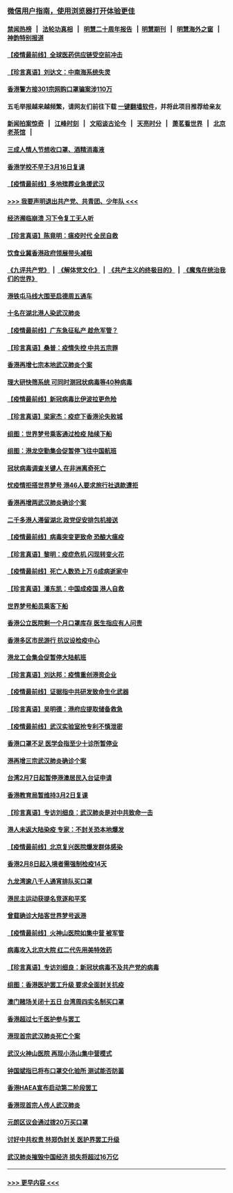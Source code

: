 ### [微信用户指南，使用浏览器打开体验更佳](https://github.com/gfw-breaker/banned-news1/blob/master/indexes/wechat-guide.md?t=0)
#### [禁闻热榜](热点新闻.md?t=0)  &nbsp;&nbsp;|&nbsp;&nbsp; [法轮功真相](https://github.com/gfw-breaker/truth/blob/master/README.md?t=0) &nbsp;&nbsp;|&nbsp;&nbsp; [明慧二十周年报告](https://github.com/gfw-breaker/mh-reports/blob/master/README.md?t=0) &nbsp;&nbsp;|&nbsp;&nbsp;[明慧期刊](https://github.com/gfw-breaker/mh-qikan) &nbsp;&nbsp;|&nbsp;&nbsp; [明慧海外之窗](https://github.com/gfw-breaker/mh-news/blob/master/README.md?t=0) &nbsp;&nbsp;|&nbsp;&nbsp; [神韵特别报道](https://github.com/gfw-breaker/mh-news/blob/master/shenyun.md?t=0)
#### [【疫情最前线】全球医药供应链受空前冲击](../pages/nsc415/n11869614.md?t=02161955) 
#### [【珍言真语】刘达文：中南海系统失灵](../pages/nsc415/n11869465.md?t=02161955) 
#### [香港警方接301宗网购口罩骗案涉110万](../pages/nsc415/n11867572.md?t=02161955) 
#### 五毛举报越来越频繁，请网友们前往下载 [一键翻墙软件](https://github.com/gfw-breaker/ssr-accounts)，并将此项目推荐给亲友
#### [新闻拍案惊奇](https://github.com/gfw-breaker/banned-news1/blob/master/pages/link4.md) &nbsp;&nbsp;|&nbsp;&nbsp; [江峰时刻](https://github.com/gfw-breaker/banned-news1/blob/master/pages/link4.md) &nbsp;&nbsp;|&nbsp;&nbsp; [文昭谈古论今](https://github.com/gfw-breaker/banned-news1/blob/master/pages/link4.md) &nbsp;&nbsp;|&nbsp;&nbsp; [天亮时分](https://github.com/gfw-breaker/banned-news1/blob/master/pages/link4.md) &nbsp;&nbsp;|&nbsp;&nbsp; [萧茗看世界](https://github.com/gfw-breaker/banned-news1/blob/master/pages/link4.md) &nbsp;&nbsp;|&nbsp;&nbsp; [北京老茶馆](https://github.com/gfw-breaker/banned-news1/blob/master/pages/link4.md) &nbsp;&nbsp;|&nbsp;&nbsp; 
#### [三成人情人节想收口罩、酒精消毒液](../pages/nsc415/n11867523.md?t=02161955) 
#### [香港学校不早于3月16日复课](../pages/nsc415/n11867498.md?t=02161955) 
#### [【疫情最前线】多地殡葬业急援武汉](../pages/nsc415/n11866914.md?t=02161955) 
#### [>>> 我要声明退出共产党、共青团、少年队 <<<](https://github.com/begood0513/goodnews/blob/master/quit/letter.md) 
#### [经济濒临崩溃 习下令复工无人听](../pages/nsc415/n11867269.md?t=02161955) 
#### [【珍言真语】陈竟明：瘟疫时代 全民自救](../pages/nsc415/n11866765.md?t=02161955) 
#### [饮食业冀香港政府领展带头减租](../pages/nsc415/n11864876.md?t=02161955) 
#### [《九评共产党》](https://github.com/begood0513/9ping.md/blob/master/README.md) &nbsp;|&nbsp; [《解体党文化》](../../../../jtdwh.md/blob/master/README.md)  &nbsp;|&nbsp; [《共产主义的终极目的》](../../../../gczydzjmd.md/blob/master/README.md) &nbsp;|&nbsp; [《魔鬼在统治我们的世界》](../../../../mgztzwmdsj.md/blob/master/README.md) 
#### [港铁屯马线大围至启德周五通车](../pages/nsc415/n11864842.md?t=02161955) 
#### [十名在湖北港人染武汉肺炎](../pages/nsc415/n11864807.md?t=02161955) 
#### [【疫情最前线】广东急征私产 趁危军管？](../pages/nsc415/n11864205.md?t=02161955) 
#### [【珍言真语】桑普：疫情失控 中共五宗罪](../pages/nsc415/n11864157.md?t=02161955) 
#### [香港再增七宗本地武汉肺炎个案](../pages/nsc415/n11862405.md?t=02161955) 
#### [理大研快筛系统 可同时测冠状病毒等40种病毒](../pages/nsc415/n11862376.md?t=02161955) 
#### [【疫情最前线】新冠病毒比伊波拉更危险](../pages/nsc415/n11862199.md?t=02161955) 
#### [【珍言真语】梁家杰：疫症下香港沦失败城](../pages/nsc415/n11861588.md?t=02161955) 
#### [组图：世界梦号乘客通过检疫 陆续下船](../pages/nsc415/n11858302.md?t=02161955) 
#### [组图：港龙空勤集会促暂停飞往中国航班](../pages/nsc415/n11858190.md?t=02161955) 
#### [冠状病毒调查关键人 在非洲离奇死亡](../pages/nsc415/n11859798.md?t=02161955) 
#### [忧疫情拒搭世界梦号 港46人要求旅行社退款遭拒](../pages/nsc415/n11859849.md?t=02161955) 
#### [香港再增两武汉肺炎确诊个案](../pages/nsc415/n11859833.md?t=02161955) 
#### [二千多港人滞留湖北 政党促安排包机接送](../pages/nsc415/n11859831.md?t=02161955) 
#### [【疫情最前线】病毒突变更致命 恐酿大瘟疫](../pages/nsc415/n11859604.md?t=02161955) 
#### [【珍言真语】黎明：疫症危机 闪现转变火花](../pages/nsc415/n11859199.md?t=02161955) 
#### [【疫情最前线】死亡人数恐上万 6成病逝家中](../pages/nsc415/n11856687.md?t=02161955) 
#### [【珍言真语】潘东凯：中国成疫国 港人自救](../pages/nsc415/n11856962.md?t=02161955) 
#### [世界梦号船员乘客下船](../pages/nsc415/n11856883.md?t=02161955) 
#### [香港公立医院剩一个月口罩库存 医生指应有人问责](../pages/nsc415/n11856875.md?t=02161955) 
#### [香港多区市民游行 抗议设检疫中心](../pages/nsc415/n11856866.md?t=02161955) 
#### [港龙工会集会促暂停大陆航班](../pages/nsc415/n11856840.md?t=02161955) 
#### [【珍言真语】刘达邦：疫情重创港资企业](../pages/nsc415/n11854274.md?t=02161955) 
#### [【疫情最前线】证据指中共研发致命生化武器](../pages/nsc415/n11853087.md?t=02161955) 
#### [【珍言真语】吴明德：港府应提取储备救急](../pages/nsc415/n11852734.md?t=02161955) 
#### [【疫情最前线】武汉实验室抢专利不慎泄密](../pages/nsc415/n11850310.md?t=02161955) 
#### [香港口罩不足 医学会指至少十诊所暂停业](../pages/nsc415/n11850301.md?t=02161955) 
#### [港再增三宗武汉肺炎确诊个案](../pages/nsc415/n11850328.md?t=02161955) 
#### [台湾2月7日起暂停港澳居民入台证申请](../pages/nsc415/n11850304.md?t=02161955) 
#### [香港教育局暂维持3月2日复课](../pages/nsc415/n11850260.md?t=02161955) 
#### [【珍言真语】专访刘细良：武汉肺炎是对中共致命一击](../pages/nsc415/n11849934.md?t=02161955) 
#### [港人未返大陆染疫 专家：不封关恐本地爆发](../pages/nsc415/n11848021.md?t=02161955) 
#### [【疫情最前线】北京复兴医院爆发群体感染](../pages/nsc415/n11847626.md?t=02161955) 
#### [香港2月8日起入境者需强制检疫14天](../pages/nsc415/n11847658.md?t=02161955) 
#### [九龙湾逾八千人通宵排队买口罩](../pages/nsc415/n11847647.md?t=02161955) 
#### [港民主运动获提名竞逐和平奖](../pages/nsc415/n11847633.md?t=02161955) 
#### [曾载确诊大陆客世界梦号返港](../pages/nsc415/n11847608.md?t=02161955) 
#### [【疫情最前线】火神山医院如集中营 被军管](../pages/nsc415/n11847524.md?t=02161955) 
#### [病毒攻入北京大院 红二代先用美特效药](../pages/nsc415/n11847427.md?t=02161955) 
#### [【珍言真语】专访刘细良：新冠状病毒不及共产党的病毒](../pages/nsc415/n11847164.md?t=02161955) 
#### [组图：香港医护罢工升级 要求全面封关抗疫](../pages/nsc415/n11844107.md?t=02161955) 
#### [澳门赌场关闭十五日 台湾周四实名制买口罩](../pages/nsc415/n11845083.md?t=02161955) 
#### [香港超过七千医护参与罢工](../pages/nsc415/n11845051.md?t=02161955) 
#### [港现首宗武汉肺炎死亡个案](../pages/nsc415/n11844998.md?t=02161955) 
#### [武汉火神山医院 再现小汤山集中营模式](../pages/nsc415/n11844763.md?t=02161955) 
#### [钟国斌指已将布口罩交化验所 测试能否防菌](../pages/nsc415/n11842783.md?t=02161955) 
#### [香港HAEA宣布启动第二阶段罢工](../pages/nsc415/n11842723.md?t=02161955) 
#### [香港现首宗人传人武汉肺炎](../pages/nsc415/n11842766.md?t=02161955) 
#### [元朗区议会通过拨20万买口罩](../pages/nsc415/n11842754.md?t=02161955) 
#### [讨好中共权贵 林郑伪封关 医护界罢工升级](../pages/nsc415/n11842359.md?t=02161955) 
#### [武汉肺炎摧毁中国经济 损失将超过16万亿](../pages/nsc415/n11839723.md?t=02161955) 

----
#### [ >>> 更早内容 <<< ](../indexes/nsc415-earlier.md)
